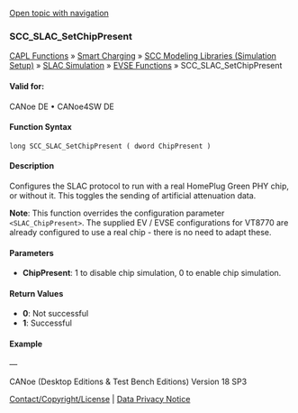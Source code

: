 [Open topic with navigation](../../../../../CANoeDEFamily.htm#Topics/CAPLFunctions/SmartCharging/Functions/CAPLfunctionSCCSLACSetChipPresent.md)

### SCC_SLAC_SetChipPresent

[CAPL Functions](../../CAPLfunctions.md) » [Smart Charging](../CAPLFunctionsSmartChargingOverview.md) » [SCC Modeling Libraries (Simulation Setup)](../CAPLFunctionsSmartChargingOverview.md#BMNodeayerDLL) » [SLAC Simulation](../CAPLFunctionsSmartChargingOverview.md#SLACSim) » [EVSE Functions](../CAPLFunctionsSmartChargingOverview.md#SLACSim) » SCC_SLAC_SetChipPresent

#### Valid for:  
CANoe DE • CANoe4SW DE

#### Function Syntax

```
long SCC_SLAC_SetChipPresent ( dword ChipPresent )
```

#### Description

Configures the SLAC protocol to run with a real HomePlug Green PHY chip, or without it. This toggles the sending of artificial attenuation data.

**Note**: This function overrides the configuration parameter `<SLAC_ChipPresent>`. The supplied EV / EVSE configurations for VT8770 are already configured to use a real chip - there is no need to adapt these.

#### Parameters

- **ChipPresent**: 1 to disable chip simulation, 0 to enable chip simulation.

#### Return Values

- **0**: Not successful
- **1**: Successful

#### Example

—

CANoe (Desktop Editions & Test Bench Editions) Version 18 SP3

[Contact/Copyright/License](../../../Shared/ContactCopyrightLicense.md) | [Data Privacy Notice](https://www.vector.com/int/en/company/get-info/privacy-policy/)
